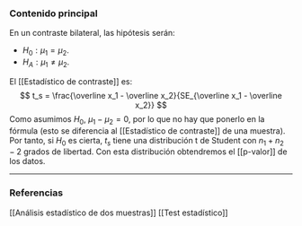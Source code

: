 ### Contenido principal

En un contraste bilateral, las hipótesis serán:
- $H_0: \mu_1 = \mu_2$.
- $H_A: \mu_1 \not = \mu_2$.

El [[Estadístico de contraste]] es:
$$ t_s = \frac{\overline x_1 - \overline x_2}{SE_{\overline x_1 - \overline x_2}} $$
Como asumimos $H_0$, $\mu_1- \mu_2 = 0$, por lo que no hay que ponerlo en la fórmula (esto se diferencia al [[Estadístico de contraste]] de una muestra).
Por tanto, si $H_0$ es cierta, $t_s$ tiene una distribución t de Student con $n_1 + n_2 - 2$ grados de libertad. Con esta distribución obtendremos el [[p-valor]] de los datos.

--- 
### Referencias

[[Análisis estadístico de dos muestras]]
[[Test estadístico]]